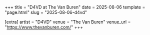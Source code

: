 +++
title = "D4VD at The Van Buren"
date = 2025-08-06
template = "page.html"
slug = "2025-08-06-d4vd"

[extra]
artist = "D4VD"
venue = "The Van Buren"
venue_url = "https://www.thevanburen.com/"
+++
